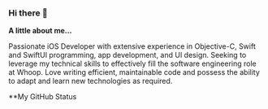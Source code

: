 ### Hi there 👋

**A little about me...**

Passionate iOS Developer with extensive experience in Objective-C, Swift and SwiftUI programming, app development, and UI design. Seeking to leverage my technical skills to effectively fill the software engineering role at Whoop. Love writing efficient, maintainable code and possess the ability to adapt and learn new technologies as required.

**My GitHub Status
[](https://github-readme-stats.vercel.app/api?username=BrunoCerberus&theme=synthwave&hide_border=false&include_all_commits=true&count_private=false)
